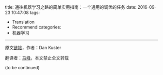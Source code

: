 title: 通往机器学习之路的简单实用指南：一个通用的调优的任务
date: 2016-09-23 10:47:08
tags:
- Translation
- Recommend
categories:
- 机器学习
---

原文[链接](https://indico.io/blog/simple-practical-path-to-machine-learning-capability-part2/)，作者：Dan Kuster

翻译者：[马峰](http://m.imf.cc/)，本文禁止全文转载

(to be continued)